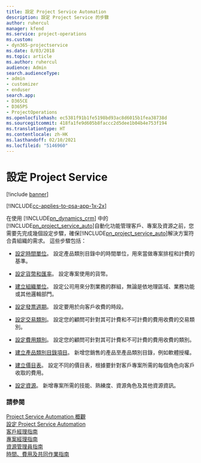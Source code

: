 ```yaml
---
title: 設定 Project Service Automation
description: 設定 Project Service 的步驟
author: ruhercul
manager: kfend
ms.service: project-operations
ms.custom:
- dyn365-projectservice
ms.date: 8/03/2018
ms.topic: article
ms.author: ruhercul
audience: Admin
search.audienceType:
- admin
- customizer
- enduser
search.app:
- D365CE
- D365PS
- ProjectOperations
ms.openlocfilehash: ec5381f91b1fe5198bd93ac8d6015b1fea38738d
ms.sourcegitcommit: 418fa1fe9d605b8faccc2d5dee1b04b4e753f194
ms.translationtype: HT
ms.contentlocale: zh-HK
ms.lasthandoff: 02/10/2021
ms.locfileid: "5146960"
---
```

# <a name="configure-project-service"></a>設定 Project Service

[!include [banner](../includes/psa-now-project-operations.md)]

[!INCLUDE[cc-applies-to-psa-app-1x-2x](../includes/cc-applies-to-psa-app-1x-2x.md)]

在使用 [!INCLUDE[pn_dynamics_crm](../includes/pn-dynamics-crm.md)] 中的[!INCLUDE[pn_project_service_auto](../includes/pn-project-service-auto.md)]自動化功能管理客戶、專案及資源之前，您需要先完成幾個設定步驟，確保[!INCLUDE[pn_project_service_auto](../includes/pn-project-service-auto.md)]解決方案符合貴組織的需求。 這些步驟包括：  
  
-   [設定時間單位](../psa/set-up-time-units.md)。 設定產品類別目錄中的時間單位，用來當做專案排程和計費的基準。  
  
-   [設定貨幣和匯率](../psa/set-up-currencies-exchange-rates.md)。 設定專案使用的貨幣。  
  
-   [建立組織單位](../psa/create-organizational-units.md)。 設定公司用來分割業務的群組，無論是依地理區域、業務功能或其他邏輯部門。  
  
-   [設定發票週期](../psa/set-up-invoice-frequencies.md)。 設定要用於向客戶收費的時段。  
  
-   [設定交易類別](../psa/configure-transaction-categories.md)。 設定您的顧問可針對其可計費和不可計費的費用收費的交易類別。  
  
-   [設定費用類別](../psa/configure-expense-categories.md)。 設定您的顧問可針對其可計費和不可計費的費用收費的類別。  
  
-   [建立產品類別目錄項目](../psa/create-product-catalog-items.md)。 新增您銷售的產品至產品類別目錄，例如軟體授權。  
  
-   [建立價目表](../psa/create-price-list.md)。 設定不同的價目表，根據要針對客戶專案所需的每個角色向客戶收取的費用。  
  
-   [設定資源](../psa/set-up-resources.md)。 新增專案所需的技能、熟練度、資源角色及其他資源資訊。  
  
### <a name="see-also"></a>請參閱  
 [Project Service Automation 概觀](../psa/overview.md)   
 [設定 Project Service Automation](../psa/configure.md)   
 [客戶經理指南](../psa/account-manager-guide.md)   
 [專案經理指南](../psa/project-manager-guide.md)   
 [資源管理員指南](../psa/resource-manager-guide.md)   
 [時間、費用及共同作業指南](../psa/time-expense-collaboration-guide.md)
